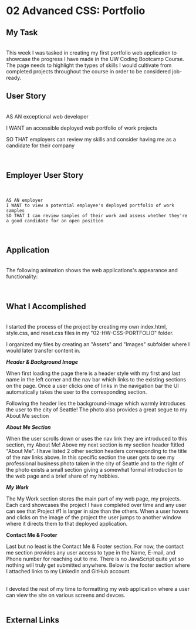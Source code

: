 # 02 Advanced CSS: Portfolio

## My Task

<br>This week I was tasked in creating my first portfolio web application to showcase the progress I have made in the UW Coding Bootcamp Course.
The page needs to highlight the types of skills I would cultivate from completed projects throughout the course in order to be considered job-ready.

## User Story

<br>AS AN exceptional web developer

I WANT an accessible deployed web portfolio of work projects

SO THAT employers can review my skills and consider having me as a candidate for their company

<br>

## Employer User Story
<br>

```
AS AN employer
I WANT to view a potential employee's deployed portfolio of work samples
SO THAT I can review samples of their work and assess whether they're a good candidate for an open position
```
<br>

## Application

<br>The following animation shows the web applications's appearance and functionality:

<!-- Put in Giph (located in screencastify), do not forget to push data in Git Hub! -->

<br>

## What I Accomplished 

<br>I started the process of the project by creating my own index.html, style.css, and reset.css files in my "02-HW-CSS-PORTFOLIO" folder.

I organized my files by creating an "Assets" and "Images" subfolder where I would later transfer content in.

<!-- Insert top page of screenshot -->

***Header & Background Image***

When first loading the page there is a header style with my first and last name in the left corner and the nav bar which links to the existing sections on the page. Once a user clicks one of links in the navigation bar the UI automatically takes the user to the corresponding section.

Following the header lies the background-image which warmly introduces the user to the city of Seattle! The photo also provides a great segue to my About Me section 

<!-- Insert About Me screenshot -->

***About Me Section***

When the user scrolls down or uses the nav link they are introduced to this section, my About Me! Above my next section is my section header ftitled "About Me". I have listed 2 other section headers corresponding to the title of the nav links above. In this specific section the user gets to see my professional business photo taken in the city of Seattle and to the right of the photo exists a small section giving a somewhat formal introduction to the web page and a brief share of my hobbies. 

<!-- Insert My Work screenshot -->

***My Work***

The My Work section stores the main part of my web page, my projects. Each card showcases the project I have completed over time and any user can see that Project #1 is larger in size than the others. When a user hovers and clicks on the image of the project the user jumps to another window where it directs them to that deployed application.

<!-- Insert Conatact Me screenshot -->

**Contact Me & Footer**

Last but no least is the Contact Me & Footer section. For now, the contact me section provides any user access to type in the Name, E-mail, and Phone number for reaching out to me. There is no JavaScript quite yet so nothing will truly get submitted anywhere. Below is the footer section where I attached links to my LinkedIn and GitHub account.

<br> I devoted the rest of my time to formatting my web application where a user can view the site on various screens and devces.
<br>
<br>



## External Links
